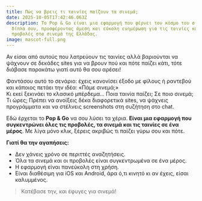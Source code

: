 ```yaml
---
title: Πώς να βρεις τι ταινίες παίζουν τα σινεμά;
date: 2025-10-05T17:42:46.063Z
description: Το Pop & Go είναι μια εφαρμογή που φέρνει τον κόσμο του σινεμά
  δίπλα σου, προσφέροντας άμεση και εύκολη ενημέρωση για τις ταινίες και τις
  προβολές στα σινεμά της Ελλάδας.
image: mascot-full.png
---
```

Αν είσαι από αυτούς που λατρεύουν τις ταινίες αλλά βαριούνται να ψάχνουν σε δεκάδες sites για να βρουν πού και πότε παίζει κάτι, τότε διάβασε παρακάτω γιατί αυτό θα σου αρέσει!

Φαντάσου αυτό το σενάριο: έχεις κανονίσει έξοδο με φίλους ή ραντεβού και κάποιος πετάει την ιδέα: «Πάμε σινεμά;»\
Κι εκεί ξεκινάει το κλασικό μπέρδεμα... Ποια ταινία παίζει; Σε ποιο σινεμά; Τι ώρες; Πρέπει να ανοίξεις δέκα διαφορετικά sites, να ψάχνεις προγράμματα και να στέλνεις screenshots στη συζήτηση στο chat.

Εδώ έρχεται το **Pop & Go** να σου λύσει τα χέρια. **Είναι μια εφαρμογή που συγκεντρώνει όλες τις προβολές, τα σινεμά και τις ταινίες σε ένα μέρος**. Με λίγα μόνο κλικ, ξέρεις ακριβώς τι παίζει γύρω σου και πότε.

**Γιατί θα την αγαπήσεις:**

* Δεν χάνεις χρόνο σε περιττές αναζητήσεις.
* Όλα τα σινεμά και οι προβολές είναι συγκεντρωμένα σε ένα μέρος.
* Η εφαρμογή είναι πανεύκολη στη χρήση.
* Είναι διαθέσιμη για iOS και Android, άρα ό,τι κινητό κι αν έχεις, είσαι καλυμμένος.

> Κατέβασε την, και έφυγες για σινεμά!